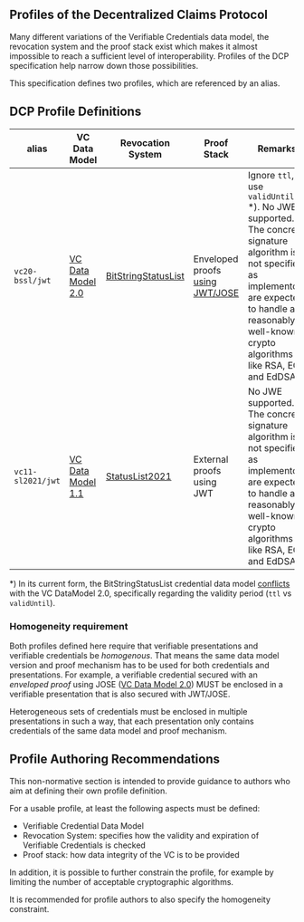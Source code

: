 ## Profiles of the Decentralized Claims Protocol

Many different variations of the Verifiable Credentials data model, the revocation system and the proof stack exist
which makes it almost impossible to reach a sufficient level of interoperability. Profiles of the DCP specification help
narrow down those possibilities.

This specification defines two profiles, which are referenced by an alias.

## DCP Profile Definitions

| alias             | VC Data Model                                                | Revocation System                                                        | Proof Stack                                                                      | Remarks                                                                                                                                                                                                           |
|-------------------|--------------------------------------------------------------|--------------------------------------------------------------------------|----------------------------------------------------------------------------------|-------------------------------------------------------------------------------------------------------------------------------------------------------------------------------------------------------------------|
| `vc20-bssl/jwt`   | [VC Data Model 2.0](https://www.w3.org/TR/vc-data-model-2.0) | [BitStringStatusList](https://www.w3.org/TR/vc-bitstring-status-list/)   | Enveloped proofs [using JWT/JOSE](https://www.w3.org/TR/vc-jose-cose/#with-jose) | Ignore `ttl`, use `validUntil` *). No JWE supported. The concrete signature algorithm is not specified, as implementors are expected to handle all reasonably well-known crypto algorithms like RSA, EC and EdDSA |
| `vc11-sl2021/jwt` | [VC Data Model 1.1](https://www.w3.org/TR/vc-data-model)     | [StatusList2021](https://www.w3.org/TR/2023/WD-vc-status-list-20230427/) | External proofs using JWT                                                        | No JWE supported. The concrete signature algorithm is not specified, as implementors are expected to handle all reasonably well-known crypto algorithms like RSA, EC and EdDSA                                    |

*) In its current form, the BitStringStatusList credential data
model [conflicts](https://www.w3.org/TR/vc-bitstring-status-list/#bitstringstatuslistcredential) with the VC DataModel
2.0, specifically regarding the validity period (`ttl` vs `validUntil`).

### Homogeneity requirement

Both profiles defined here require that verifiable presentations and verifiable credentials be _homogenous_. That means the
same data model version and proof mechanism has to be used for both credentials and presentations. For example, a
verifiable credential secured with an _enveloped proof_ using
JOSE ([VC Data Model 2.0](https://www.w3.org/TR/vc-jose-cose/#with-jose)) MUST be enclosed in a verifiable presentation 
that is also secured with JWT/JOSE.

Heterogeneous sets of credentials must be enclosed in multiple presentations in such a way, that each presentation only 
contains credentials of the same data model and proof mechanism.

## Profile Authoring Recommendations

This non-normative section is intended to provide guidance to authors who aim at defining their own profile definition.

For a usable profile, at least the following aspects must be defined:

- Verifiable Credential Data Model
- Revocation System: specifies how the validity and expiration of Verifiable Credentials is checked
- Proof stack: how data integrity of the VC is to be provided

In addition, it is possible to further constrain the profile, for example by limiting the number of acceptable
cryptographic algorithms.

It is recommended for profile authors to also specify the homogeneity constraint.